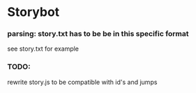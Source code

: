 # Storybot

### parsing: story.txt has to be be in this specific format  
see story.txt for example  
  

### TODO:  
rewrite story.js to be compatible with id's and jumps